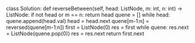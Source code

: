 class Solution:
    def reverseBetween(self, head: ListNode, m: int, n: int) -> ListNode:
        if not head or m == n:
            return head
        quene = []
        while head:
            quene.append(head.val)
            head = head.next
        quene[m-1:n] = reversed(quene[m-1:n])
        first = ListNode(0)
        res = first
        while quene:
            res.next = ListNode(quene.pop(0))
            res = res.next
        return first.next